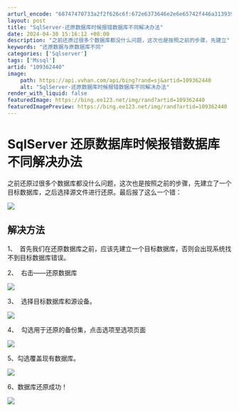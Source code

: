 ```yaml
---
arturl_encode: "68747470733a2f2f626c6f:672e6373646e2e6e65742f446a31393938333136303730332f:61727469636c652f64657461696c732f313039333632343430"
layout: post
title: "SqlServer-还原数据库时候报错数据库不同解决办法"
date: 2024-04-30 15:16:12 +08:00
description: "之前还原过很多个数据库都没什么问题，这次也是按照之前的步骤，先建立"
keywords: "还原数据与原数据库不同"
categories: ['Sqlserver']
tags: ['Mssql']
artid: "109362440"
image:
    path: https://api.vvhan.com/api/bing?rand=sj&artid=109362440
    alt: "SqlServer-还原数据库时候报错数据库不同解决办法"
render_with_liquid: false
featuredImage: https://bing.ee123.net/img/rand?artid=109362440
featuredImagePreview: https://bing.ee123.net/img/rand?artid=109362440
---
```


# SqlServer 还原数据库时候报错数据库不同解决办法

之前还原过很多个数据库都没什么问题，这次也是按照之前的步骤，先建立了一个目标数据库，之后选择源文件进行还原。最后报了这么一个错：

![](https://i-blog.csdnimg.cn/blog_migrate/42b4182201ad092ffca976049ad2a4b2.png)

## 解决方法

1、  首先我们在还原数据库之前，应该先建立一个目标数据库，否则会出现系统找不到目标数据库错误。

2、  右击——还原数据库

![](https://i-blog.csdnimg.cn/blog_migrate/c3ebbc6bae21976df1832197f0118fbb.png)

3、  选择目标数据库和源设备。

![](https://i-blog.csdnimg.cn/blog_migrate/ca72bd804edef4df6769e09ca8726b87.png)

4、  勾选用于还原的备份集，点击选项至选项页面

![](https://i-blog.csdnimg.cn/blog_migrate/80f2040bf5115cb284c7775c190d589d.png)

5、勾选覆盖现有数据库。

![](https://i-blog.csdnimg.cn/blog_migrate/c505674e99c76d4387b721dded0e0376.png)

6、数据库还原成功！

![](https://i-blog.csdnimg.cn/blog_migrate/9b0b7bf66d5084224dce15152e4f0a76.png)